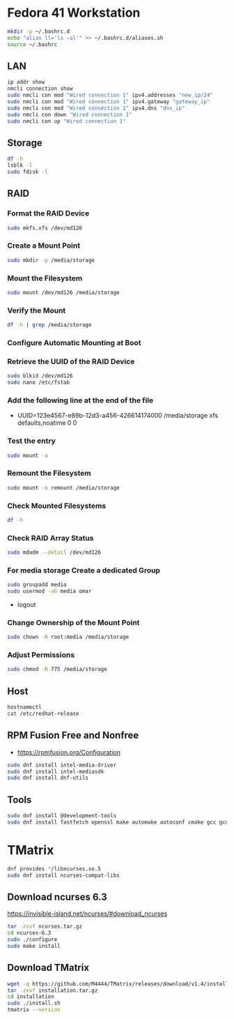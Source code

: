 # Fedora 41 Workstation

```bash
mkdir -p ~/.bashrc.d
echo "alias ll='ls -al'" >> ~/.bashrc.d/aliases.sh
source ~/.bashrc
```

## LAN
```bash
ip addr show
nmcli connection show
sudo nmcli con mod "Wired connection 1" ipv4.addresses "new_ip/24"
sudo nmcli con mod "Wired connection 1" ipv4.gateway "gateway_ip"
sudo nmcli con mod "Wired connection 1" ipv4.dns "dns_ip"
sudo nmcli con down "Wired connection 1"
sudo nmcli con up "Wired connection 1"
```

## Storage
```bash
df -h
lsblk -l
sudo fdisk -l
```

## RAID

### Format the RAID Device
```bash
sudo mkfs.xfs /dev/md126
```

### Create a Mount Point
```bash
sudo mkdir -p /media/storage
```

### Mount the Filesystem
```bash
sudo mount /dev/md126 /media/storage
```

### Verify the Mount
```bash
df -h | grep /media/storage
```

### Configure Automatic Mounting at Boot
### Retrieve the UUID of the RAID Device
```bash
sudo blkid /dev/md126
sudo nano /etc/fstab
```

### Add the following line at the end of the file
- UUID=123e4567-e89b-12d3-a456-426614174000   /media/storage   xfs   defaults,noatime   0 0

### Test the entry
```bash
sudo mount -a
```

### Remount the Filesystem
```bash
sudo mount -o remount /media/storage
```

### Check Mounted Filesystems
```bash
df -h
```

### Check RAID Array Status
```bash
sudo mdadm --detail /dev/md126
```

### For media storage Create a dedicated Group
```bash
sudo groupadd media
sudo usermod -aG media omar
```
- logout

### Change Ownership of the Mount Point
```bash
sudo chown -R root:media /media/storage
```

### Adjust Permissions
```bash
sudo chmod -R 775 /media/storage
```

## Host

```bash
hostnamectl
cat /etc/redhat-release
```

## RPM Fusion Free and Nonfree
- https://rpmfusion.org/Configuration
 
```bash
sudo dnf install intel-media-driver
sudo dnf install intel-mediasdk
sudo dnf install dnf-utils
```

## Tools
```bash
sudo dnf install @development-tools
sudo dnf install fastfetch openssl make automake autoconf cmake gcc gcc-c++
```

# TMatrix

```bash
dnf provides */libncurses.so.5
sudo dnf install ncurses-compat-libs
```

## Download ncurses 6.3
https://invisible-island.net/ncurses/#download_ncurses
```bash
tar -zxvf ncurses.tar.gz
cd ncurses-6.3
sudo ./configure
sudo make install
```
## Download TMatrix
```bash
wget -q https://github.com/M4444/TMatrix/releases/download/v1.4/installation.tar.gz
tar -zxvf installation.tar.gz
cd installation
sudo ./install.sh
tmatrix --version
```
